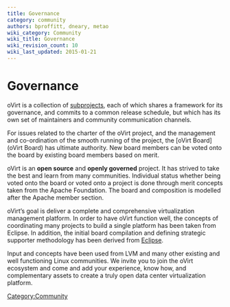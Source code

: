 ```yaml
---
title: Governance
category: community
authors: bproffitt, dneary, metao
wiki_category: Community
wiki_title: Governance
wiki_revision_count: 10
wiki_last_updated: 2015-01-21
---
```


# Governance

oVirt is a collection of [subprojects](subprojects), each of which shares a framework for its governance, and commits to a common release schedule, but which has its own set of maintainers and community communication channels.

For issues related to the charter of the oVirt project, and the management and co-ordination of the smooth running of the project, the [oVirt Board](oVirt Board) has ultimate authority. New board members can be voted onto the board by existing board members based on merit.

oVirt is an **open source** and **openly governed** project. It has strived to take the best and learn from many communities. Individual status whether being voted onto the board or voted onto a project is done through merit concepts taken from the Apache Foundation. The board and composition is modelled after the Apache member section.

oVirt’s goal is deliver a complete and comprehensive virtualization management platform. In order to have oVirt function well, the concepts of coordinating many projects to build a single platform has been taken from Eclipse. In addition, the initial board compilation and defining strategic supporter methodology has been derived from [Eclipse](http://www.eclipse.org).

Input and concepts have been used from LVM and many other existing and well functioning Linux communities. We invite you to join the oVirt ecosystem and come and add your experience, know how, and complementary assets to create a truly open data center virtualization platform.

<Category:Community>
